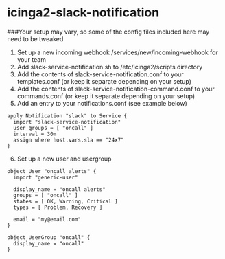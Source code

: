 # icinga2-slack-notification

###Your setup may vary, so some of the config files included here may need to be tweaked

1. Set up a new incoming webhook /services/new/incoming-webhook for your team
2. Add slack-service-notification.sh to /etc/icinga2/scripts directory
3. Add the contents of slack-service-notification.conf to your templates.conf (or keep it separate depending on your setup)
4. Add the contents of slack-service-notification-command.conf to your commands.conf (or keep it separate depending on your setup)
5. Add an entry to your notifications.conf (see example below)

```
apply Notification "slack" to Service {
  import "slack-service-notification"
  user_groups = [ "oncall" ]
  interval = 30m
  assign where host.vars.sla == "24x7"
}
```

6. Set up a new user and usergroup

```
object User "oncall_alerts" {
  import "generic-user"

  display_name = "oncall alerts"
  groups = [ "oncall" ]
  states = [ OK, Warning, Critical ]
  types = [ Problem, Recovery ]

  email = "my@email.com"
}

object UserGroup "oncall" {
  display_name = "oncall"
}
```
